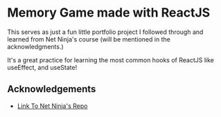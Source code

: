 # Memory Game made with ReactJS

This serves as just a fun little portfolio project I followed through and learned from Net Ninja's course (will be mentioned in the acknowledgments.)

It's a great practice for learning the most common hooks of ReactJS like useEffect, and useState!

## Acknowledgements

 - [Link To Net Ninja's Repo](https://github.com/iamshaunjp/React-Firebase)
